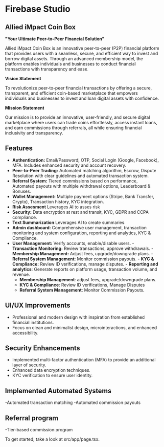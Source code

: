 # Firebase Studio

## Allied iMpact Coin Box

**"Your Ultimate Peer-to-Peer Financial Solution"**

Allied iMpact Coin Box is an innovative peer-to-peer (P2P) financial platform that provides users with a seamless, secure, and efficient way to invest and borrow digital assets. Through an advanced membership model, the platform enables individuals and businesses to conduct financial transactions with transparency and ease.

**Vision Statement**

To revolutionize peer-to-peer financial transactions by offering a secure, transparent, and efficient coin-based marketplace that empowers individuals and businesses to invest and loan digital assets with confidence.

**Mission Statement**

Our mission is to provide an innovative, user-friendly, and secure digital marketplace where users can trade coins effortlessly, access instant loans, and earn commissions through referrals, all while ensuring financial inclusivity and transparency.

## Features

- **Authentication:** Email/Password, OTP, Social Login (Google, Facebook), MFA. Includes enhanced security and account recovery.
- **Peer-to-Peer Trading:** Automated matching algorithm, Escrow, Dispute Resolution with clear guidelines and automated transaction system.
- **Referral System:** Tiered commissions based on performance, Automated payouts with multiple withdrawal options, Leaderboard & Bonuses.
- **Wallet Management:** Multiple payment options (Stripe, Bank Transfer, Crypto), Transaction history, KYC integration.
- **Risk Assesment** Leverages AI to asses risk
-   **Security:** Data encryption at rest and transit, KYC, GDPR and CCPA compliance.
- **Text Summarization** Leverages AI to create summaries
-   **Admin dashboard:** Comprehensive user management, transaction monitoring and system configuration, reporting and analytics, KYC & Compliance.
   -   **User Management:** Verify accounts, enable/disable users.
    -   **Transaction Monitoring:** Review transactions, approve withdrawals.
    -   **Membership Management:** Adjust fees, upgrade/downgrade plans.
    -   **Referral System Management:** Monitor commission payouts.
    -   **KYC & Compliance:** Review ID verifications, manage disputes.
	-	**Reporting and analytics**: Generate reports on platform usage, transaction volume, and revenue.
        -   **Membership Management**: adjust fees, upgrade/downgrade plans.
        -   **KYC & Compliance**: Review ID verifications, Manage Disputes
        -   **Referral System Management**: Monitor Commission Payouts.

## UI/UX Improvements

- Professional and modern design with inspiration from established financial institutions.
- Focus on clean and minimalist design, microinteractions, and enhanced accessibility.

## Security Enhancements

- Implemented multi-factor authentication (MFA) to provide an additional layer of security.
- Enhanced data encryption techniques.
- KYC verification to ensure user identity.

## Implemented Automated Systems

-Automated transaction matching
-Automated commission payouts

## Referral program

-Tier-based commission program

To get started, take a look at src/app/page.tsx.

